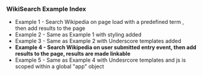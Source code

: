 ### WikiSearch Example Index
* Example 1 - Search Wikipedia on page load with a predefined term , then add results to the page
* Example 2 - Same as Example 1 with styling added
* Example 3 - Same as Example 2 with Underscore templates added
* **Example 4 - Search Wikipedia on user submitted entry event, then add results to the page, results are made linkable**
* Example 5 - Same as Example 4 with Undesrcore templates and js is scoped within a global "app" object